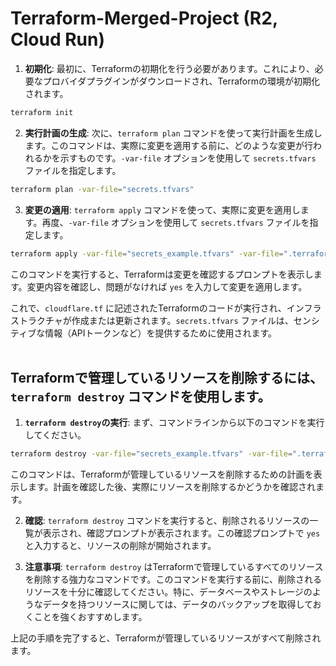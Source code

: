 # Terraform-Merged-Project (R2, Cloud Run)


1. **初期化**:
最初に、Terraformの初期化を行う必要があります。これにより、必要なプロバイダプラグインがダウンロードされ、Terraformの環境が初期化されます。

```zsh
terraform init
```

2. **実行計画の生成**:
次に、`terraform plan` コマンドを使って実行計画を生成します。このコマンドは、実際に変更を適用する前に、どのような変更が行われるかを示すものです。`-var-file` オプションを使用して `secrets.tfvars` ファイルを指定します。

```zsh
terraform plan -var-file="secrets.tfvars"
```

3. **変更の適用**:
`terraform apply` コマンドを使って、実際に変更を適用します。再度、`-var-file` オプションを使用して `secrets.tfvars` ファイルを指定します。

```zsh
terraform apply -var-file="secrets_example.tfvars" -var-file=".terraform_example.tfvars"
```

このコマンドを実行すると、Terraformは変更を確認するプロンプトを表示します。変更内容を確認し、問題がなければ `yes` を入力して変更を適用します。

これで、`cloudflare.tf` に記述されたTerraformのコードが実行され、インフラストラクチャが作成または更新されます。`secrets.tfvars` ファイルは、センシティブな情報（APIトークンなど）を提供するために使用されます。
<br>
<br>

## Terraformで管理しているリソースを削除するには、`terraform destroy` コマンドを使用します。


1. **`terraform destroy`の実行**: 
    まず、コマンドラインから以下のコマンドを実行してください。

```zsh
terraform destroy -var-file="secrets_example.tfvars" -var-file=".terraform_example.tfvars"
```

このコマンドは、Terraformが管理しているリソースを削除するための計画を表示します。計画を確認した後、実際にリソースを削除するかどうかを確認されます。

2. **確認**:
`terraform destroy` コマンドを実行すると、削除されるリソースの一覧が表示され、確認プロンプトが表示されます。この確認プロンプトで `yes` と入力すると、リソースの削除が開始されます。

3. **注意事項**:
`terraform destroy` はTerraformで管理しているすべてのリソースを削除する強力なコマンドです。このコマンドを実行する前に、削除されるリソースを十分に確認してください。特に、データベースやストレージのようなデータを持つリソースに関しては、データのバックアップを取得しておくことを強くおすすめします。

上記の手順を完了すると、Terraformが管理しているリソースがすべて削除されます。
